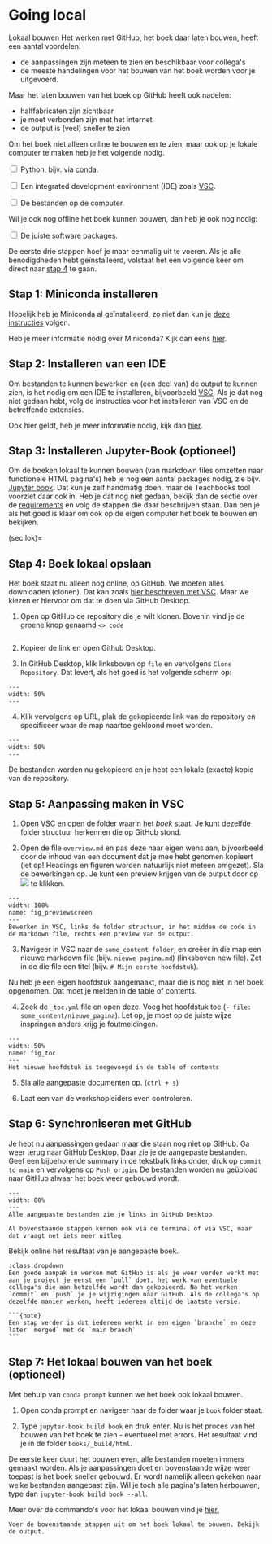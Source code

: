 # Going local

Lokaal bouwen
Het werken met GitHub, het boek daar laten bouwen, heeft een aantal voordelen: 
- de aanpassingen zijn meteen te zien en beschikbaar voor collega's
- de meeste handelingen voor het bouwen van het boek worden voor je uitgevoerd.

Maar het laten bouwen van het boek op GitHub heeft ook nadelen:
- halffabricaten zijn zichtbaar
- je moet verbonden zijn met het internet
- de output is (veel) sneller te zien

Om het boek niet alleen online te bouwen en te zien, maar ook op je lokale computer te maken heb je het volgende nodig.

<label><input type="checkbox" class="box"> Python, bijv. via [conda](../Software/Anaconda.md).</input></label> 

<label><input type="checkbox" class="box"> Een integrated development environment (IDE) zoals [VSC](../Software/VSC.md).</input></label> 


<label><input type="checkbox" class="box"> De bestanden op de computer.</input></label> 

Wil je ook nog offline het boek kunnen bouwen, dan heb je ook nog nodig: 

<label><input type="checkbox" class="box"> De juiste software packages.</input></label> 

De eerste drie stappen hoef je maar eenmalig uit te voeren. Als je alle benodigdheden hebt geïnstalleerd, volstaat het een volgende keer om direct naar [stap 4](sec:lok) te gaan.

## Stap 1: Miniconda installeren
Hopelijk heb je Miniconda al geïnstalleerd, zo niet dan kun je [deze instructies](../Software/Anaconda.md) volgen. 

Heb je meer informatie nodig over Miniconda? Kijk dan eens [hier](https://teachbooks.io/learn-programming/install/python/miniconda.html).


## Stap 2: Installeren van een IDE
Om bestanden te kunnen bewerken en (een deel van) de output te kunnen zien, is het nodig om een IDE te installeren, bijvoorbeeld [VSC](../Software/VSC.md). Als je dat nog niet gedaan hebt, volg de instructies voor het installeren van VSC en de betreffende extensies.

Ook hier geldt, heb je meer informatie nodig, kijk dan [hier](https://teachbooks.io/learn-programming/install/ide/vsc.html).

## Stap 3: Installeren Jupyter-Book (optioneel)
Om de boeken lokaal te kunnen bouwen (van markdown files omzetten naar functionele HTML pagina's) heb je nog een aantal packages nodig, zie bijv. [Jupyter book](https://jupyterbook.org/en/stable/start/overview.html#install-jupyter-book). Dat kun je zelf handmatig doen, maar de Teachbooks tool voorziet daar ook in. Heb je dat nog niet gedaan, bekijk dan de sectie over de [requirements](seq:req) en volg de stappen die daar beschrijven staan. Dan ben je als het goed is klaar om ook op de eigen computer het boek te bouwen en bekijken.

(sec:lok)=
## Stap 4: Boek lokaal opslaan
Het boek staat nu alleen nog online, op GitHub. We moeten alles downloaden (clonen). Dat kan zoals [hier beschreven met VSC](https://learn.microsoft.com/en-us/azure/developer/javascript/how-to/with-visual-studio-code/clone-github-repository?tabs=activity-bar). Maar we kiezen er hiervoor om dat te doen via GitHub Desktop.

1. Open op GitHub de repository die je wilt klonen. Bovenin vind je de groene knop genaamd `<> code`

``` {figure} ./figures/gitdesktop1.png
```

2. Kopieer de link en open Github Desktop.

3. In GitHub Desktop, klik linksboven op `file` en vervolgens `Clone Repository`. Dat levert, als het goed is het volgende scherm op: 

``` {figure} ./figures/gitdesktop2.png
---
width: 50%
---
```

4. Klik vervolgens op URL, plak de gekopieerde link van de repository en specificeer waar de map naartoe gekloond moet worden. 

``` {figure} ./figures/gitdesktop3.png
---
width: 50%
---
```

De bestanden worden nu gekopieerd en je hebt een lokale (exacte) kopie van de repository.

## Stap 5: Aanpassing maken in VSC
1. Open VSC en open de folder waarin het *boek* staat. Je kunt dezelfde folder structuur herkennen die op GitHub stond. 

2. Open de file `overview.md` en pas deze naar eigen wens aan, bijvoorbeeld door de inhoud van een document dat je mee hebt genomen kopieert (let op! Headings en figuren worden natuurlijk niet meteen omgezet). Sla de bewerkingen op. Je kunt een preview krijgen van de output door op ![](./figures/vscpreview.PNG) te klikken.

```{figure} figures/vscpreviewscreen.png
---
width: 100%
name: fig_previewscreen
---
Bewerken in VSC, links de folder structuur, in het midden de code in de markdown file, rechts een preview van de output.
```

3. Navigeer in VSC naar de `some_content folder`, en creëer in die map een nieuwe markdown file (bijv. `nieuwe pagina.md`) (linksboven new file). Zet in de die file een titel (bijv. `# Mijn eerste hoofdstuk`).

Nu heb je een eigen hoofdstuk aangemaakt, maar die is nog niet in het boek opgenomen. Dat moet je melden in de table of contents. 

4. Zoek de `_toc.yml` file en open deze. Voeg het hoofdstuk toe (`- file: some_content/nieuwe_pagina`). Let op, je moet op de juiste wijze inspringen anders krijg je foutmeldingen.

```{figure} figures/toc.PNG
---
width: 50%
name: fig_toc
---
Het nieuwe hoofdstuk is toegevoegd in de table of contents
```

5. Sla alle aangepaste documenten op. (`ctrl + s`)

6. Laat een van de workshopleiders even controleren.

## Stap 6: Synchroniseren met GitHub
Je hebt nu aanpassingen gedaan maar die staan nog niet op GitHub. Ga weer terug naar GitHub Desktop. Daar zie je de aangepaste bestanden. Geef een bijbehorende summary in de tekstbalk links onder, druk op `commit to main` en vervolgens op `Push origin`. De bestanden worden nu geüpload naar GitHub alwaar het boek weer gebouwd wordt. 

```{figure} figures/gitdesktopedits.PNG
---
width: 80%
---
Alle aangepaste bestanden zie je links in GitHub Desktop.
```

```{note}
Al bovenstaande stappen kunnen ook via de terminal of via VSC, maar dat vraagt net iets meer uitleg.
```

Bekijk online het resultaat van je aangepaste boek.

````{tip}
:class:dropdown
Een goede aanpak in werken met GitHub is als je weer verder werkt met aan je project je eerst een `pull` doet, het werk van eventuele collega's die aan hetzelfde wordt dan gekopieerd. Na het werken `commit` en `push` je je wijzigingen naar GitHub. Als de collega's op dezelfde manier werken, heeft iedereen altijd de laatste versie.

```{note}
Een stap verder is dat iedereen werkt in een eigen `branche` en deze later `merged` met de `main branch`  
```
````

## Stap 7: Het lokaal bouwen van het boek (optioneel)
Met behulp van `conda prompt` kunnen we het boek ook lokaal bouwen. 

1. Open conda prompt en navigeer naar de folder waar je `book` folder staat.

2. Type `jupyter-book build book` en druk enter. Nu is het proces van het bouwen van het boek te zien - eventueel met errors. Het resultaat vind je in de folder `books/_build/html`. 

De eerste keer duurt het bouwen even, alle bestanden moeten immers gemaakt worden. Als je aanpassingen doet en bovenstaande wijze weer toepast is het boek sneller gebouwd. Er wordt namelijk alleen gekeken naar welke bestanden aangepast zijn. Wil je toch alle pagina's laten herbouwen, type dan `jupyter-book build book --all`. 

Meer over de commando's voor het lokaal bouwen vind je [hier.](https://jupyterbook.org/en/stable/start/build.html#build-your-books-html)

```{exercise} Lokaal bouwen
Voer de bovenstaande stappen uit om het boek lokaal te bouwen. Bekijk de output.
```
